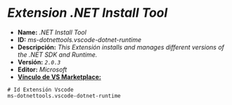 <!-- Autor: Daniel Benjamin Perez Morales -->
<!-- GitHub: https://github.com/DanielBenjaminPerezMoralesDev13 -->
<!-- GitLab: https://gitlab.com/DanielBenjaminPerezMoralesDev13 -->
<!-- Correo electrónico: danielperezdev@proton.me -->

# ***Extension .NET Install Tool***

- **Name:** *.NET Install Tool*
- **ID:** *ms-dotnettools.vscode-dotnet-runtime*
- **Descripción:** *This Extensión installs and manages different versions of the .NET SDK and Runtime.*
- **Versión:** *`2.0.3`*
- **Editor:** *Microsoft*
- **[Vínculo de VS Marketplace:](https://marketplace.visualstudio.com/items?itemName=ms-dotnettools.vscode-dotnet-runtime "https://marketplace.visualstudio.com/items?itemName=ms-dotnettools.vscode-dotnet-runtime")**

```plaintext
# Id Extensión Vscode
ms-dotnettools.vscode-dotnet-runtime
```
